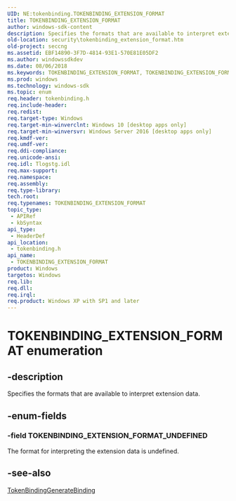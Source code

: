 ```yaml
---
UID: NE:tokenbinding.TOKENBINDING_EXTENSION_FORMAT
title: TOKENBINDING_EXTENSION_FORMAT
author: windows-sdk-content
description: Specifies the formats that are available to interpret extension data.
old-location: security\tokenbinding_extension_format.htm
old-project: seccng
ms.assetid: EBF14890-3F7D-4814-93E1-570E81E05DF2
ms.author: windowssdkdev
ms.date: 08/06/2018
ms.keywords: TOKENBINDING_EXTENSION_FORMAT, TOKENBINDING_EXTENSION_FORMAT enumeration [Security], TOKENBINDING_EXTENSION_FORMAT_UNDEFINED, security.tokenbinding_extension_format, tokenbinding/TOKENBINDING_EXTENSION_FORMAT, tokenbinding/TOKENBINDING_EXTENSION_FORMAT_UNDEFINED
ms.prod: windows
ms.technology: windows-sdk
ms.topic: enum
req.header: tokenbinding.h
req.include-header: 
req.redist: 
req.target-type: Windows
req.target-min-winverclnt: Windows 10 [desktop apps only]
req.target-min-winversvr: Windows Server 2016 [desktop apps only]
req.kmdf-ver: 
req.umdf-ver: 
req.ddi-compliance: 
req.unicode-ansi: 
req.idl: Tlogstg.idl
req.max-support: 
req.namespace: 
req.assembly: 
req.type-library: 
tech.root: 
req.typenames: TOKENBINDING_EXTENSION_FORMAT
topic_type:
 - APIRef
 - kbSyntax
api_type:
 - HeaderDef
api_location:
 - tokenbinding.h
api_name:
 - TOKENBINDING_EXTENSION_FORMAT
product: Windows
targetos: Windows
req.lib: 
req.dll: 
req.irql: 
req.product: Windows XP with SP1 and later
---
```


# TOKENBINDING_EXTENSION_FORMAT enumeration


## -description


Specifies the formats that are available to interpret extension data.


## -enum-fields




### -field TOKENBINDING_EXTENSION_FORMAT_UNDEFINED

The format for interpreting the extension data is undefined.


## -see-also




<a href="https://msdn.microsoft.com/4289E3F0-17AC-485B-A326-2C8BECD5CABB">TokenBindingGenerateBinding</a>
 

 

